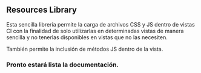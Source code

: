 <h2>Resources Library</h2>
<p>
	Esta sencilla librería permite la carga de archivos CSS y JS dentro de vistas CI con la finalidad de solo utilizarlas en determinadas vistas de manera sencilla y no tenerlas disponibles en vistas que no las necesiten.
</p>
<p>
	También permite la inclusión de métodos JS dentro de la vista.
</p>
<h3>
	Pronto estará lista la documentación.
</h3>